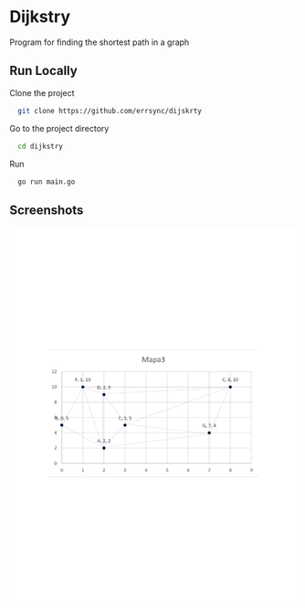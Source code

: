 
# Dijkstry
Program for finding the shortest path in a graph


## Run Locally

Clone the project

```bash
  git clone https://github.com/errsync/dijskrty
```

Go to the project directory

```bash
  cd dijkstry
```
Run
```bash
  go run main.go
```

## Screenshots

![App Screenshot](screenshots/screenshot.png)

